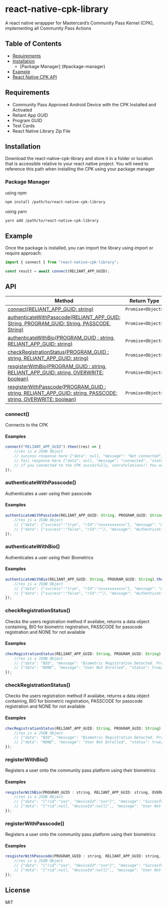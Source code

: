 # react-native-cpk-library
A react native wrappper for Mastercard’s Community Pass Kernel (CPK), implementing all Community Pass Actions

## Table of Contents

  - [Requirements](#requirements)
  - [Installation](#installation)
    - [Package Manager] (#package-manager)
  - [Example](#example)
  - [React Native CPK API](#api)

## Requirements
- Community Pass Approved Android Device with the CPK Installed and Activated
- Reliant App GUID
- Program GUID
- Test Cards
- React Native Library Zip File

## Installation
Download the react-native-cpk-library and store it in a folder or location that is accessible relative to your react native project. You will need to reference this path when installing the CPK using your package manager

### Package Manager

using npm

```sh
npm install /path/to/react-native-cpk-library
```

using yarn

```sh
yarn add /path/to/react-native-cpk-library
```

## Example

Once the package is installed, you can import the library using import or require approach:

```js
import { connect } from "react-native-cpk-library";

const result = await connect(RELIANT_APP_GUID);
```

## API

| Method                                                                                            | Return Type         |
| --------------------------------------------------------------------------------------------------| ------------------- |
| [connect(RELIANT_APP_GUID: string)](#connect())                                                     | `Promise<Object>`   |
| [authenticateWithPasscode(RELIANT_APP_GUID: String, PROGRAM_GUID: String, PASSCODE, String)](#authenticatewithpasscode) | `Promise<Object>`   |
| [authenticateWithBio(PROGRAM_GUID : string, RELIANT_APP_GUID: string)](#authenticatewithbio)                                               | `Promise<Object>`   |
| [checkRegistrationStatus(PROGRAM_GUID : string, RELIANT_APP_GUID: string)](#checkregistrationstatus)                                               | `Promise<Object>`   |
| [resgisterWithBio(PROGRAM_GUID : string, RELIANT_APP_GUID: string, OVERWRITE: boolean)](#registerwithbio)                                               | `Promise<Object>`   |
| [resgisterWithPasscode(PROGRAM_GUID : string, RELIANT_APP_GUID: string, PASSCODE: string, OVERWRITE: boolean)](#registerwithpasscode)                                               | `Promise<Object>`   |


### connect()

Connects to the CPK

#### Examples

```js
connect("RELIANT_APP_GUID").then((res) => {
    //res is a JSON Object
    // success response here {"data": null, "message": "Not connected", "status": false}
    // fail response here {"data": null, "message": "connected", "status": true}
    // if you connected to the CPK succesfully, conratulations!! You are ready to implement all CPK actions
});
```

### authenticateWithPasscode()

Authenticates a user using their passcode

#### Examples

```js
authenticateWithPassCode(RELIANT_APP_GUID: String, PROGRAM_GUID: String, PASSCODE, String).then((res) => {
    //res is a JSON Object
    // {"data": {"success":"true", "rId":"xxxxxxxxxxxx"}, "message": "Authenticated", "status": true}
    // {"data": {"success":"false", "rId":""}, "message": "Authentication failed. Passcode retry attempts remaining 2", "status": true}
});
```

### authenticateWithBio()

Authenticates a user using their Biometrics

#### Examples

```js
authenticateWithBio(RELIANT_APP_GUID: String, PROGRAM_GUID: String).then((res) => {
    //res is a JSON Object
    // {"data": {"success":"true", "rId":"xxxxxxxxxxxx"}, "message": "Authenticated", "status": true}
    // {"data": {"success":"false", "rId":""}, "message": "Authentication failed", "status": true}
});
```

### checkRegistrationStatus()

Checks the users registration method if availabe, returns a data object containing, BIO for biometric registration, PASSCODE for passcode registration and NONE for not available 

#### Examples

```js
checRegistrationStatus(RELIANT_APP_GUID: String, PROGRAM_GUID: String).then((res) => {
    //res is a JSON Object
    // {"data": "BIO", "message": "Biometric Registration Detected. Proceed to authenticate with Biometrics", "status": true}
    // {"data": "NONE", "message": "User Not Enrolled", "status": true}
});
```

### checkRegistrationStatus()

Checks the users registration method if availabe, returns a data object containing, BIO for biometric registration, PASSCODE for passcode registration and NONE for not available 

#### Examples

```js
checRegistrationStatus(RELIANT_APP_GUID: String, PROGRAM_GUID: String).then((res) => {
    //res is a JSON Object
    // {"data": "BIO", "message": "Biometric Registration Detected. Proceed to authenticate with Biometrics", "status": true}
    // {"data": "NONE", "message": "User Not Enrolled", "status": true}
});
```

### registerWithBio()

Registers a user onto the community pass platform using their biometrics 

#### Examples

```js
resgisterWithBio(PROGRAM_GUID : string, RELIANT_APP_GUID: string, OVERWRITE: boolean).then((res) => {
    //res is a JSON Object
    // {"data": "{"rid":"xxx", "deviceId":"xxx"}", "message": "Succesfully registered using biometrics", "status": true}
    // {"data": "{"rid":null, "deviceId":null}",, "message": "User Not Enrolled", "status": true}
});
```

### registerWithPasscode()

Registers a user onto the community pass platform using their biometrics 

#### Examples

```js
resgisterWithPasscode(PROGRAM_GUID : string, RELIANT_APP_GUID: string, PASSCODE: string, OVERWRITE: boolean){.then((res) => {
    //res is a JSON Object
    // {"data": "{"rid":"xxx", "deviceId":"xxx"}", "message": "Succesfully registered using passcode", "status": true}
    // {"data": "{"rid":null, "deviceId":null}",, "message": "User Not Enrolled", "status": true}
});
```


## License

MIT
